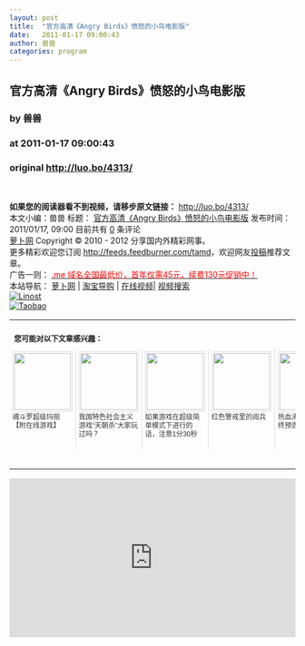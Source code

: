 ```yaml
---
layout: post
title:  "官方高清《Angry Birds》愤怒的小鸟电影版"
date:   2011-01-17 09:00:43
author: 兽兽
categories: program
---
```


## 官方高清《Angry Birds》愤怒的小鸟电影版
### by 兽兽
### at 2011-01-17 09:00:43
### original <http://luo.bo/4313/>

<div align="center"></div><p><span></span><br> <a href="http://luo.bo/4313/"><img src="http://i.ki.ki/files/bbcbdc83ac6349ce78a2243d82037ce0.jpg" alt="" border="0"></a></p><p><strong>如果您的阅读器看不到视频，请移步原文链接：</strong> <a href="http://luo.bo/4313/" title="官方高清《Angry Birds》愤怒的小鸟电影版">http://luo.bo/4313/</a> <br> 本文小编：兽兽 标题： <a href="http://luo.bo/4313/" title="官方高清《Angry Birds》愤怒的小鸟电影版">官方高清《Angry Birds》愤怒的小鸟电影版</a> 发布时间：2011/01/17, 09:00  目前共有 <a href="http://luo.bo/4313/#comments" title="查看评论">0</a> 条评论<br> <a href="http:////luo.bo/" title="萝卜网 - 人人都是艺术家">萝卜网</a> Copyright ©   2010 - 2012 分享国内外精彩网事。<br> 更多精彩欢迎您订阅 <a href="http://feeds.feedburner.com/tamd">http://feeds.feedburner.com/tamd</a>，欢迎网友<a href="http://luo.bo/delivery/">投稿</a>推荐文章。<br> 广告一则： <a href="http://zi.mu/domain"><font color="red">.me 域名全国最低价，首年仅需45元，续费130元促销中！</font></a><br> 本站导航： <a href="http://luo.bo/">萝卜网</a> | <a href="http://tao.luo.bo/">淘宝导购</a> | <a href="http://v2.luo.bo/">在线视频</a>| <a href="http://v.luo.bo/">视频搜索</a><br> <a href="http://zi.mu/linost" title="Linost"><img src="http://th.ki.ki/files/85fea6cdf7af3b325f3404657e6fde6e.gif" alt="Linost" border="0"></a><br> <a href="http://8.nf/tbfeed" title="Linost"><img src="http://th.ki.ki/files/e1078a0957f05abb2b5ffa0b273bdcd0.jpg" alt="Taobao" border="0"></a><table cellspacing="0" cellpadding="3" border="0" style="clear:both"><tr><td colspan="5"><b><font size="-1" style="display:block!important;padding:20px 0 5px!important">您可能对以下文章感兴趣：</font></b></td></tr><tr><td width="106" valign="top" style="padding:5px!important;margin:0!important"> <a title="魂斗罗超级玛丽【附在线游戏】" style="text-decoration:none!important" href="http://www.wumii.com/ext/redirect.htm?url=http%3A%2F%2Fluo.bo%2F1140%2F&amp;from=http%3A%2F%2Fluo.bo%2F4313%2F"> <img style="margin:0!important;padding:2px!important;border:1px solid #dddddd!important;width:100px!important;height:100px!important" src="http://static.wumii.com/site_images/2010/11/03/652620.jpg" width="100px" height="100px"><br> <font size="-1" color="#333333" style="display:block!important;line-height:15px!important;width:106px!important;font:12px/15px arial!important;height:60px!important;margin:3px 0 0 0!important;padding:0!important;overflow:hidden!important">魂斗罗超级玛丽【附在线游戏】</font> </a></td><td width="106" valign="top" style="padding:5px!important;margin:0!important;border-left:1px solid #dddddd!important"> <a title="我国特色社会主义游戏“天朝杀”大家玩过吗？" style="text-decoration:none!important" href="http://www.wumii.com/ext/redirect.htm?url=http%3A%2F%2Fluo.bo%2F2145%2F&amp;from=http%3A%2F%2Fluo.bo%2F4313%2F"> <img style="margin:0!important;padding:2px!important;border:1px solid #dddddd!important;width:100px!important;height:100px!important" src="http://static.wumii.com/site_images/2010/11/04/874316.jpg" width="100px" height="100px"><br> <font size="-1" color="#333333" style="display:block!important;line-height:15px!important;width:106px!important;font:12px/15px arial!important;height:60px!important;margin:3px 0 0 0!important;padding:0!important;overflow:hidden!important">我国特色社会主义游戏“天朝杀”大家玩过吗？</font> </a></td><td width="106" valign="top" style="padding:5px!important;margin:0!important;border-left:1px solid #dddddd!important"> <a title="如果游戏在超级简单模式下进行的话，注意1分30秒" style="text-decoration:none!important" href="http://www.wumii.com/ext/redirect.htm?url=http%3A%2F%2Fluo.bo%2F1486%2F&amp;from=http%3A%2F%2Fluo.bo%2F4313%2F"> <img style="margin:0!important;padding:2px!important;border:1px solid #dddddd!important;width:100px!important;height:100px!important" src="http://static.wumii.com/site_images/2010/11/03/652074.jpg" width="100px" height="100px"><br> <font size="-1" color="#333333" style="display:block!important;line-height:15px!important;width:106px!important;font:12px/15px arial!important;height:60px!important;margin:3px 0 0 0!important;padding:0!important;overflow:hidden!important">如果游戏在超级简单模式下进行的话，注意1分30秒</font> </a></td><td width="106" valign="top" style="padding:5px!important;margin:0!important;border-left:1px solid #dddddd!important"> <a title="红色警戒里的阅兵" style="text-decoration:none!important" href="http://www.wumii.com/ext/redirect.htm?url=http%3A%2F%2Fluo.bo%2F900%2F&amp;from=http%3A%2F%2Fluo.bo%2F4313%2F"> <img style="margin:0!important;padding:2px!important;border:1px solid #dddddd!important;width:100px!important;height:100px!important" src="http://static.wumii.com/site_images/2010/11/03/651528.jpg" width="100px" height="100px"><br> <font size="-1" color="#333333" style="display:block!important;line-height:15px!important;width:106px!important;font:12px/15px arial!important;height:60px!important;margin:3px 0 0 0!important;padding:0!important;overflow:hidden!important">红色警戒里的阅兵</font> </a></td><td width="106" valign="top" style="padding:5px!important;margin:0!important;border-left:1px solid #dddddd!important"> <a title="热血沸腾 - 星际2最终预告片" style="text-decoration:none!important" href="http://www.wumii.com/ext/redirect.htm?url=http%3A%2F%2Fluo.bo%2F1099%2F&amp;from=http%3A%2F%2Fluo.bo%2F4313%2F"> <img style="margin:0!important;padding:2px!important;border:1px solid #dddddd!important;width:100px!important;height:100px!important" src="http://static.wumii.com/site_images/2010/11/03/652686.jpg" width="100px" height="100px"><br> <font size="-1" color="#333333" style="display:block!important;line-height:15px!important;width:106px!important;font:12px/15px arial!important;height:60px!important;margin:3px 0 0 0!important;padding:0!important;overflow:hidden!important">热血沸腾 - 星际2最终预告片</font> </a></td></tr><tr><td colspan="5" align="right"> <a style="text-decoration:none!important" href="http://www.wumii.com/widget/relatedItems.htm" title="无觅相关文章插件"> <font size="-1" color="#bbbbbb" style="display:block!important;font-family:arial!important;padding:5px 0!important;font-size:12px!important;color:#bbb!important">无觅</font> </a></td></tr></table><p><iframe src="http://feedads.g.doubleclick.net/~ah/f/7sv1ooo89v8jfelhdjk8plpa64/300/250?ca=1&amp;fh=280#http%3A%2F%2Fluo.bo%2F4313%2F" width="100%" height="280" frameborder="0" scrolling="no" marginwidth="0" marginheight="0"></iframe></p></p>